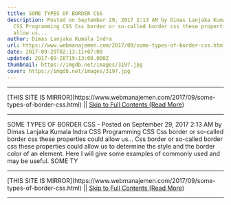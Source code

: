 ```yaml
---
title: SOME TYPES OF BORDER CSS
description: Posted on September 29, 2017 2:13 AM by Dimas Lanjaka Kumala Indra
  CSS Programming CSS Css border or so-called border css these properties could
  allow us...
author: Dimas Lanjaka Kumala Indra
url: https://www.webmanajemen.com/2017/09/some-types-of-border-css.html
date: 2017-09-29T02:13:11+07:00
updated: 2017-09-28T19:13:00.000Z
thumbnail: https://imgdb.net/images/3197.jpg
cover: https://imgdb.net/images/3197.jpg
---
```


<hr/> [THIS SITE IS MIRROR](https://www.webmanajemen.com/2017/09/some-types-of-border-css.html) || <a href="https://www.webmanajemen.com/2017/09/some-types-of-border-css.html" rel="follow" class="button" id="read-more">Skip to Full Contents (Read More)</a> <hr/> SOME TYPES OF BORDER CSS - Posted on September 29, 2017 2:13 AM by Dimas Lanjaka Kumala Indra CSS Programming CSS Css border or so-called border css these properties could allow us... Css border or so-called border css these properties could allow us to determine the style and the border color of an element. Here I will give some examples of commonly used and may be useful.
SOME TY <hr/> [THIS SITE IS MIRROR](https://www.webmanajemen.com/2017/09/some-types-of-border-css.html) || <a href="https://www.webmanajemen.com/2017/09/some-types-of-border-css.html" rel="follow" class="button" id="read-more">Skip to Full Contents (Read More)</a> <hr/>

<script>
    if (location.host.includes('dimaslanjaka12')) {
      location.replace('https://www.webmanajemen.com/2017/09/some-types-of-border-css.html');
    }
  </script>